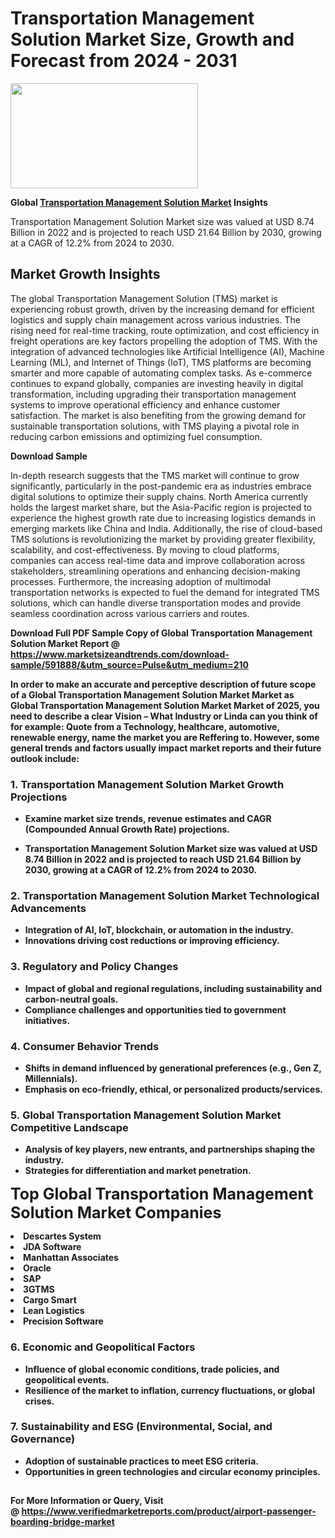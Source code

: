 <H1>Transportation Management Solution Market Size, Growth and Forecast from 2024 - 2031</H1><img class="aligncenter size-medium wp-image-584254" src="https://thirdeyenews.in/wp-content/uploads/2024/09/Global-Market-Research-300x168.jpeg" alt="" width="300" height="168" /><p><strong>Global&nbsp;<a href="https://www.marketsizeandtrends.com/download-sample/591888/&amp;utm_source=Pulse&amp;utm_medium=210">Transportation Management Solution Market</a> Insights</strong></p><p>Transportation Management Solution Market size was valued at USD 8.74 Billion in 2022 and is projected to reach USD 21.64 Billion by 2030, growing at a CAGR of 12.2% from 2024 to 2030.</p><p><h2>Market Growth Insights</h2> <p>The global Transportation Management Solution (TMS) market is experiencing robust growth, driven by the increasing demand for efficient logistics and supply chain management across various industries. The rising need for real-time tracking, route optimization, and cost efficiency in freight operations are key factors propelling the adoption of TMS. With the integration of advanced technologies like Artificial Intelligence (AI), Machine Learning (ML), and Internet of Things (IoT), TMS platforms are becoming smarter and more capable of automating complex tasks. As e-commerce continues to expand globally, companies are investing heavily in digital transformation, including upgrading their transportation management systems to improve operational efficiency and enhance customer satisfaction. The market is also benefiting from the growing demand for sustainable transportation solutions, with TMS playing a pivotal role in reducing carbon emissions and optimizing fuel consumption.</p> <p><strong>Download Sample</strong></p> <p>In-depth research suggests that the TMS market will continue to grow significantly, particularly in the post-pandemic era as industries embrace digital solutions to optimize their supply chains. North America currently holds the largest market share, but the Asia-Pacific region is projected to experience the highest growth rate due to increasing logistics demands in emerging markets like China and India. Additionally, the rise of cloud-based TMS solutions is revolutionizing the market by providing greater flexibility, scalability, and cost-effectiveness. By moving to cloud platforms, companies can access real-time data and improve collaboration across stakeholders, streamlining operations and enhancing decision-making processes. Furthermore, the increasing adoption of multimodal transportation networks is expected to fuel the demand for integrated TMS solutions, which can handle diverse transportation modes and provide seamless coordination across various carriers and routes.</p> <p><strong></p><p><span class=""><strong>Download Full PDF Sample Copy of Global Transportation Management Solution Market Report</strong> @ <a href="https://www.marketsizeandtrends.com/download-sample/591888/&amp;utm_source=Pulse&amp;utm_medium=210" target="_blank">https://www.marketsizeandtrends.com/download-sample/591888/&amp;utm_source=Pulse&amp;utm_medium=210</a></span></p><p>In order to make an accurate and perceptive description of future scope of a Global&nbsp;Transportation Management Solution Market Market as Global&nbsp;Transportation Management Solution Market Market of 2025, you need to describe a clear Vision &ndash; What Industry or Linda can you think of for example: Quote from a Technology, healthcare, automotive, renewable energy, name the market you are Reffering to. However, some general trends and factors usually impact market reports and their future outlook include:</p><h3>1.&nbsp;<strong>Transportation Management Solution Market Growth Projections</strong></h3><ul><li>Examine market size trends, revenue estimates and CAGR (Compounded Annual Growth Rate) projections.</li><li><p>Transportation Management Solution Market size was valued at USD 8.74 Billion in 2022 and is projected to reach USD 21.64 Billion by 2030, growing at a CAGR of 12.2% from 2024 to 2030.</p></li></ul><h3>2.&nbsp;<strong>Transportation Management Solution Market Technological Advancements</strong></h3><ul><li>Integration of AI, IoT, blockchain, or automation in the industry.</li><li>Innovations driving cost reductions or improving efficiency.</li></ul><h3>3.&nbsp;<strong>Regulatory and Policy Changes</strong></h3><ul><li>Impact of global and regional regulations, including sustainability and carbon-neutral goals.</li><li>Compliance challenges and opportunities tied to government initiatives.</li></ul><h3>4.&nbsp;<strong>Consumer Behavior Trends</strong></h3><ul><li>Shifts in demand influenced by generational preferences (e.g., Gen Z, Millennials).</li><li>Emphasis on eco-friendly, ethical, or personalized products/services.</li></ul><h3>5.&nbsp;<strong>Global Transportation Management Solution Market Competitive Landscape</strong></h3><ul><li>Analysis of key players, new entrants, and partnerships shaping the industry.</li><li>Strategies for differentiation and market penetration.</li></ul><p data-pm-slice="1 1 []"><span style="color: inherit; font-family: inherit; font-size: 25px;">Top Global Transportation Management Solution Market Companies</span></p><div class="" data-test-id=""><p><li>Descartes System</li><li> JDA Software</li><li> Manhattan Associates</li><li> Oracle</li><li> SAP</li><li> 3GTMS</li><li> Cargo Smart</li><li> Lean Logistics</li><li> Precision Software</li></p></div><h3>6.&nbsp;<strong>Economic and Geopolitical Factors</strong></h3><ul><li>Influence of global economic conditions, trade policies, and geopolitical events.</li><li>Resilience of the market to inflation, currency fluctuations, or global crises.</li></ul><h3>7.&nbsp;<strong>Sustainability and ESG (Environmental, Social, and Governance)</strong></h3><ul><li>Adoption of sustainable practices to meet ESG criteria.</li><li>Opportunities in green technologies and circular economy principles.</li></ul><h2><strong style="font-size: 14px;">For More Information or Query, Visit @&nbsp;</strong><a style="background-color: #ffffff; font-size: 14px;" href="https://www.marketsizeandtrends.com/report/transportation-management-solution-market/" target="_blank">https://www.verifiedmarketreports.com/product/airport-passenger-boarding-bridge-market</a></h2>

